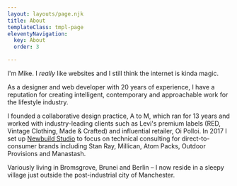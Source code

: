 ```yaml
---
layout: layouts/page.njk
title: About
templateClass: tmpl-page
eleventyNavigation:
  key: About
  order: 3

---
```

I'm Mike. I _really_ like websites and I still think the internet is kinda magic.

As a designer and web developer with 20 years of experience, I have a reputation for creating intelligent, contemporary and approachable work for the lifestyle industry.

I founded a collaborative design practice, A to M, which ran for 13 years and worked with industry-leading clients such as Levi's premium labels (RED, Vintage Clothing, Made & Crafted) and influential retailer, Oi Polloi. In 2017 I set up [Newbuild Studio](https://newbuild.studio/) to focus on technical consulting for direct-to-consumer brands including Stan Ray, Millican, Atom Packs, Outdoor Provisions and Manastash.

Variously living in Bromsgrove, Brunei and Berlin – I now reside in a sleepy village just outside the post-industrial city of Manchester.
